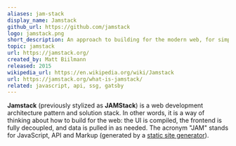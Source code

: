 ```yaml
---
aliases: jam-stack
display_name: Jamstack
github_url: https://github.com/jamstack
logo: jamstack.png
short_description: An approach to building for the modern web, for simpler cache management and workflows.
topic: jamstack
url: https://jamstack.org/
created_by: Matt Biilmann
released: 2015
wikipedia_url: https://en.wikipedia.org/wiki/Jamstack
url: https://jamstack.org/what-is-jamstack/
related: javascript, api, ssg, gatsby
---
```

**Jamstack** (previously stylized as **JAMStack**) is a web development architecture pattern and solution stack. In other words, it is a way of thinking about how to build for the web: the UI is compiled, the frontend is fully decoupled, and data is pulled in as needed. The acronym "JAM" stands for JavaScript, API and Markup (generated by a [static site generator](/topics/ssg)).
